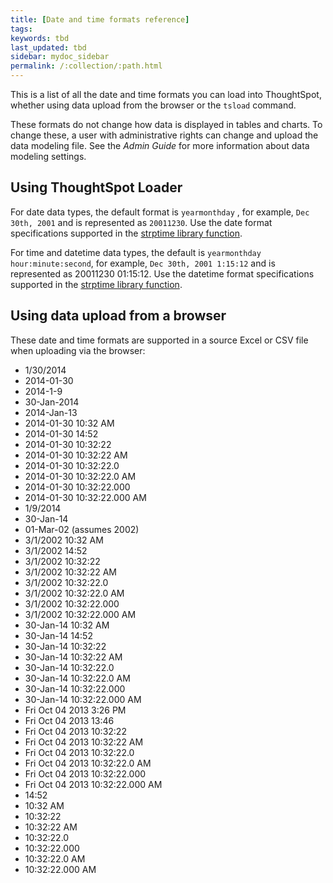 ```yaml
---
title: [Date and time formats reference]
tags:
keywords: tbd
last_updated: tbd
sidebar: mydoc_sidebar
permalink: /:collection/:path.html
---
```

This is a list of all the date and time formats you can load into ThoughtSpot, whether using data upload from the browser or the `tsload` command.  

These formats do not change how data is displayed in tables and charts. To change these, a user with administrative rights can change and upload the data modeling file. See the _Admin Guide_ for more information about data modeling settings.

## Using ThoughtSpot Loader

For date data types, the default format is `yearmonthday` , for example,  `Dec 30th, 2001` and is represented as `20011230`. Use the date format specifications supported in the [strptime library function](http://man7.org/linux/man-pages/man3/strptime.3.html).

For time and datetime data types, the default is `yearmonthday hour:minute:second`, for example,  `Dec 30th, 2001 1:15:12` and is represented as 20011230 01:15:12. Use the datetime format specifications supported in the [strptime library function](http://man7.org/linux/man-pages/man3/strptime.3.html).

## Using data upload from a browser

These date and time formats are supported in a source Excel or CSV file when uploading via the browser:

-   1/30/2014
-   2014-01-30
-   2014-1-9
-   30-Jan-2014
-   2014-Jan-13
-   2014-01-30 10:32 AM
-   2014-01-30 14:52
-   2014-01-30 10:32:22
-   2014-01-30 10:32:22 AM
-   2014-01-30 10:32:22.0
-   2014-01-30 10:32:22.0 AM
-   2014-01-30 10:32:22.000
-   2014-01-30 10:32:22.000 AM
-   1/9/2014
-   30-Jan-14
-   01-Mar-02 (assumes 2002)
-   3/1/2002 10:32 AM
-   3/1/2002 14:52
-   3/1/2002 10:32:22
-   3/1/2002 10:32:22 AM
-   3/1/2002 10:32:22.0
-   3/1/2002 10:32:22.0 AM
-   3/1/2002 10:32:22.000
-   3/1/2002 10:32:22.000 AM
-   30-Jan-14 10:32 AM
-   30-Jan-14 14:52
-   30-Jan-14 10:32:22
-   30-Jan-14 10:32:22 AM
-   30-Jan-14 10:32:22.0
-   30-Jan-14 10:32:22.0 AM
-   30-Jan-14 10:32:22.000
-   30-Jan-14 10:32:22.000 AM
-   Fri Oct 04 2013 3:26 PM
-   Fri Oct 04 2013 13:46
-   Fri Oct 04 2013 10:32:22
-   Fri Oct 04 2013 10:32:22 AM
-   Fri Oct 04 2013 10:32:22.0
-   Fri Oct 04 2013 10:32:22.0 AM
-   Fri Oct 04 2013 10:32:22.000
-   Fri Oct 04 2013 10:32:22.000 AM
-   14:52
-   10:32 AM
-   10:32:22
-   10:32:22 AM
-   10:32:22.0
-   10:32:22.000
-   10:32:22.0 AM
-   10:32:22.000 AM
